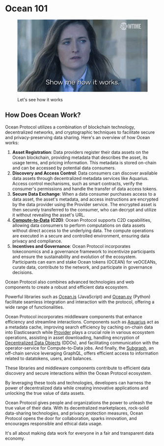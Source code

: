 # Ocean 101

<figure><img src="../.gitbook/assets/giphy.gif" alt=""><figcaption><p>Let's see how it works</p></figcaption></figure>

## How Does Ocean Work?

Ocean Protocol utilizes a combination of blockchain technology, decentralized networks, and cryptographic techniques to facilitate secure and privacy-preserving data sharing. Here's an overview of how Ocean works:

1. **Asset Registration**: Data providers register their data assets on the Ocean blockchain, providing metadata that describes the asset, its usage terms, and pricing information. This metadata is stored on-chain and can be accessed by potential data consumers.
2. **Discovery and Access Control**: Data consumers can discover available data assets through decentralized metadata services like Aquarius. Access control mechanisms, such as smart contracts, verify the consumer's permissions and handle the transfer of data access tokens.
3. **Secure Data Exchange**: When a data consumer purchases access to a data asset, the asset's metadata, and access instructions are encrypted by the data provider using the Provider service. The encrypted asset is then securely transferred to the consumer, who can decrypt and utilize it without revealing the asset's URL.
4. [**Compute-to-Data**](../developers/compute-to-data/README.md) **(C2D)**: Ocean Protocol supports C2D capabilities, allowing data consumers to perform computations on data assets without direct access to the underlying data. The compute operations are executed in a secure and controlled environment, ensuring data privacy and compliance.
5. **Incentives and Governance**: Ocean Protocol incorporates tokeconomics and a governance framework to incentivize participants and ensure the sustainability and evolution of the ecosystem. Participants can earn and stake Ocean tokens (OCEAN) for veOCEANs, curate data, contribute to the network, and participate in governance decisions.

Ocean Protocol also combines advanced technologies and web components to create a robust and efficient data ecosystem.

Powerful libraries such as [Ocean.js](../developers/ocean.js/README.md) (JavaScript) and [Ocean.py](../developers/ocean.py/README.md) (Python) facilitate seamless integration and interaction with the protocol, offering a wide range of functionalities.&#x20;

Ocean Protocol incorporates middleware components that enhance efficiency and streamline interactions. Components such as [Aquarius](../developers/aquarius/README.md) act as a metadata cache, improving search efficiency by caching on-chain data into Elasticsearch while [Provider](../developers/provider/README.md) plays a crucial role in various ecosystem operations, assisting in asset downloading, handling encryption of [Decentralized Data Objects](../developers/ddo-specification.md) (DDOs), and facilitating communication with the operator-service for Compute-to-Data jobs. And finally, the [Subgraph](../developers/subgraph/README.md), an off-chain service leveraging GraphQL, offers efficient access to information related to datatokens, users, and balances.&#x20;

These libraries and middleware components contribute to efficient data discovery and secure interactions within the Ocean Protocol ecosystem.

By leveraging these tools and technologies, developers can harness the power of decentralized data while creating innovative applications and unlocking the true value of data assets.

Ocean Protocol gives people and organizations the power to unleash the true value of their data. With its decentralized marketplaces, rock-solid data-sharing technologies, and privacy protection measures, Ocean Protocol opens the door for collaboration, sparks innovation, and encourages responsible and ethical data usage.&#x20;

It's all about making data work for everyone in a fair and transparent data economy.
